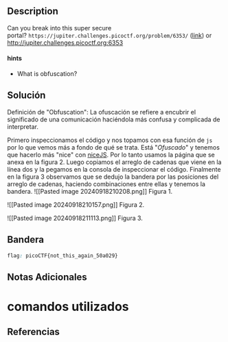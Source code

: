 ## Description

Can you break into this super secure portal? `https://jupiter.challenges.picoctf.org/problem/6353/` ([link](https://jupiter.challenges.picoctf.org/problem/6353/)) or http://jupiter.challenges.picoctf.org:6353
#### hints
- What is obfuscation?
## Solución
Definición de "Obfuscation":
	La ofuscación se refiere a encubrir el significado de una comunicación haciéndola más confusa y complicada de interpretar.

Primero inspeccionamos el código y nos topamos con esa función de ``js`` por lo que vemos más a fondo de qué se trata. Está "_Ofuscado_" y tenemos que hacerlo más "nice" con [niceJS](http://jsnice.org/). Por lo tanto usamos la página que se anexa en la figura 2. Luego copiamos el arreglo de cadenas que viene en la línea dos y la pegamos en la consola de inspeccionar el código. Finalmente en la figura 3 observamos que se dedujo la bandera por las posiciones del arreglo de cadenas, haciendo combinaciones entre ellas y tenemos la bandera. 
![[Pasted image 20240918210208.png]]
Figura 1.

![[Pasted image 20240918210157.png]]
Figura 2.

![[Pasted image 20240918211113.png]]
Figura 3.
## Bandera
```css
flag: picoCTF{not_this_again_50a029}
```
## Notas Adicionales
# comandos utilizados

## Referencias
